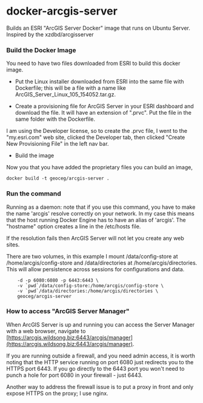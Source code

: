 # docker-arcgis-server
Builds an ESRI "ArcGIS Server Docker" image that runs on Ubuntu Server.
Inspired by the xzdbd/arcgisserver

### Build the Docker Image

You need to have two files downloaded from ESRI to build this docker image.

* Put the Linux installer downloaded from ESRI into the same file with Dockerfile;
this will be a file with a name like ArcGIS_Server_Linux_105_154052.tar.gz.

* Create a provisioning file for ArcGIS Server in your ESRI dashboard and download the file.
It will have an extension of ".prvc". Put the file in the same folder with the Dockerfile.

I am using the Developer license, so to create the .prvc file, I went
to the "my.esri.com" web site, clicked the Developer tab, then clicked
"Create New Provisioning File" in the left nav bar.

* Build the image

Now you that you have added the proprietary files you can build an image, 
```
docker build -t geoceg/arcgis-server .
```

### Run the command

Running as a daemon: note that if you use this command, you have to
make the name 'arcgis' resolve correctly on your network. In my case
this means that the host running Docker Engine has to have an alias
of 'arcgis'. The "hostname" option creates a line in the /etc/hosts file.

If the resolution fails then ArcGIS Server will not let
you create any web sites.

There are two volumes, in this example I mount /data/config-store at /home/arcgis/config-store
and /data/directories at /home/arcgis/directories. This will allow persistence across sessions
for configurations and data.

```docker run --name arcgis-server --hostname "arcgis.wildsong.biz arcgis" \
	-d -p 6080:6080 -p 6443:6443 \
	-v `pwd`/data/config-store:/home/arcgis/config-store \
	-v `pwd`/data/directories:/home/arcgis/directories \
	geoceg/arcgis-server
```

### How to access "ArcGIS Server Manager"

When ArcGIS Server is up and running you can access the Server Manager
with a web browser, navigate to
[https://arcgis.wildsong.biz:6443/arcgis/manager](https://arcgis.wildsong.biz:6443/arcgis/manager).

If you are running outside a firewall, and you need admin access, it
is worth noting that the HTTP service running on port 6080 just
redirects you to the HTTPS port 6443. If you go directly to the 6443
port you won't need to punch a hole for port 6080 in your firewall - just 6443.

Another way to address the firewall issue is to put a proxy in front
and only expose HTTPS on the proxy; I use nginx.


